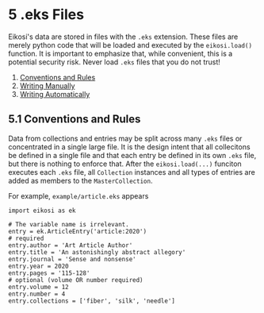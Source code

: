 # 5 .eks Files

Eikosi's data are stored in files with the `.eks` extension.  These files are merely python code that will be loaded and executed by the `eikosi.load()` function.  It is important to emphasize that, while convenient, this is a potential security risk.  Never load `.eks` files that you do not trust!

1. [Conventions and Rules](#rules)
2. [Writing Manually](#manual)
3. [Writing Automatically](#auto)

## 5.1 <a name=rules></a> Conventions and Rules

Data from collections and entries may be split across many `.eks` files or concentrated in a single large file.  It is the design intent that all collecitons be defined in a single file and that each entry be defined in its own `.eks` file, but there is nothing to enforce that.  After the  `eikosi.load(...)` funciton executes each `.eks` file, all `Collection` instances and all types of entries are added as members to the `MasterCollection`.

For example, `example/article.eks` appears
```
import eikosi as ek

# The variable name is irrelevant.
entry = ek.ArticleEntry('article:2020')
# required
entry.author = 'Art Article Author'
entry.title = 'An astonishingly abstract allegory'
entry.journal = 'Sense and nonsense'
entry.year = 2020
entry.pages = '115-128'
# optional (volume OR number required)
entry.volume = 12
entry.number = 4
entry.collections = ['fiber', 'silk', 'needle']
```

